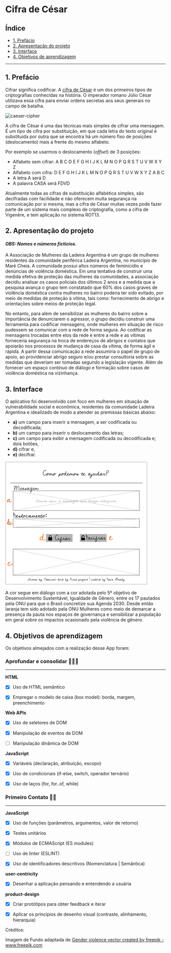 # Cifra de César

## Índice

* [1. Prefácio](#1-prefácio)
* [2. Apresentação do projeto](#2-apresentação-do-projeto)
* [3. Interface](#3-interface)
* [4. Objetivos de aprendizagem](#4-objetivos-de-aprendizagem)

***

## 1. Prefácio

Cifrar significa codificar. A [cifra de César](https://pt.wikipedia.org/wiki/Cifra_de_C%C3%A9sar)
é um dos primeiros tipos de criptografias conhecidas na história.
O imperador romano Júlio César utilizava essa cifra para enviar
ordens secretas aos seus generais no campo de batalha.

![caeser-cipher](https://user-images.githubusercontent.com/11894994/60990999-07ffdb00-a320-11e9-87d0-b7c291bc4cd1.png)

A cifra de César é uma das técnicas mais simples de cifrar uma mensagem. É um
tipo de cifra por substituição, em que cada letra do texto original é
substituida por outra que se encontra há um número fixo de posições
(deslocamento) mais a frente do mesmo alfabeto.

Por exemplo se usarmos o deslocamento (_offset_) de 3 posições:

* Alfabeto sem cifrar: A B C D E F G H I J K L M N O P Q R S T U V W X Y Z
* Alfabeto com cifra:  D E F G H I J K L M N O P Q R S T U V W X Y Z A B C
* A letra A será D
* A palavra CASA será FDVD

Atualmente todas as cifras de substituição alfabética simples, são decifradas
com facilidade e não oferecem muita segurança na comunicação por si mesma,
mas a cifra de César muitas vezes pode fazer parte de um sistema
mais complexo de criptografia, como
a cifra de Vigenère, e tem aplicação no sistema ROT13.

## 2. Apresentação do projeto
#### *OBS: Nomes e números fictícios.*

A Associação de Mulheres da Ladeira Argentina é um grupo de mulheres residentes da comunidade periférica Ladeira Argentina, no município de Maré Cheia. A comunidade possui altos números de feminicídio e denúncias de violência doméstica. Em uma tentativa de construir uma medida efetiva de proteção das mulheres da comunidades, a associação decidiu analisar os casos policiais dos últimos 2 anos e a medida que a pesquisa avança o grupo tem constatado que 60% dos casos graves de violência doméstica contra mulheres no bairro poderia ter sido evitado, por meio de medidas de proteção à vítima, tais como: fornecimento de abrigo e orientações sobre meios de proteção legal. 

No entanto, para além de sensibilizar as mulheres do bairro sobre a importância de denunciarem o agressor, o grupo decidiu construir uma ferramenta para codificar mensagens, onde mulheres em situação de risco pudessem se comunicar com a rede de forma segura. Ao codificar as mensagens trocadas entre elos da rede e entre a rede e as vítimas forneceria segurança na troca de endereços de abrigos e contatos que apoiarão nos processos de mudança de casa da vítima, de forma ágil e rápida. A partir dessa comunicação a rede assumiria o papel de grupo de apoio, ao providenciar abrigo seguro e/ou prestar consultoria sobre as medidas que deveriam ser tomadas segundo a legislação vigente. Além de fornecer um espaço contínuo de diálogo e formação sobre casos de violência doméstica na vizinhança.

## 3. Interface

O aplicativo foi desenvolvido com foco em mulheres em situação de vulnerabilidade social e econômica, residentes da comunidade Ladeira Argentina e idealizado de modo a atender as premissas básicas abaixo: 
- **a)** um campo para inserir a mensagem, a ser codificada ou decodificada; 
- **b)** um campo para inserir o deslocamento das letras; 
- **c)** um campo para exibir a mensagem codificada ou decodificada e; dois botões, 
- **d)** cifrar e, 
- **e)** decifrar.

![protótipo](https://raw.githubusercontent.com/kabianca/SAP008-cipher/main/prototipo.png)

A cor segue em diálogo com a cor adotada pelo 5º objetivo de Desenvolvimento Sustentável, Igualdade de Gênero, entre os 17 pautados pela ONU para que o Brasil concretize sua Agenda 2030. Desde então laranja tem sido adotado pela ONU Mulheres como meio de demarcar a presença da pauta nos espaços de governança e sensibilizar a população em geral sobre os impactos ocasionado pela violência de gênero.

## 4. Objetivos de aprendizagem

Os objetivos almejados com a realização desse App foram:

### **Aprofundar e consolidar** 👩🏾‍💻
---

**HTML**

- [x] Uso de HTML semântico

- [x] Empregar o modelo de caixa (box model): borda, margem, preenchimento

**Web APIs**

- [x] Uso de seletores de DOM

- [x] Manipulação de eventos de DOM

- [ ] Manipulação dinâmica de DOM

**JavaScript**

- [x] Variáveis (declaração, atribuição, escopo)

- [x] Uso de condicionais (if-else, switch, operador ternário)

- [x] Uso de laços (for, for..of, while)

### **Primeiro Contato** ✍🏾
---

**JavaScript**
- [x] Uso de funções (parâmetros, argumentos, valor de retorno)

- [x] Testes unitários

- [x] Módulos de ECMAScript (ES modules)

- [ ] Uso de linter (ESLINT)

- [X] Uso de identificadores descritivos (Nomenclatura | Semântica)

**user-centricity**

- [x] Desenhar a aplicação pensando e entendendo a usuária

**product-design**

- [x] Criar protótipos para obter feedback e iterar

- [x] Aplicar os princípios de desenho visual (contraste, alinhamento, hierarquia)

Créditos:

Imagem de Fundo adaptada de <a href="https://www.freepik.com/vectors/gender-violence">Gender violence vector created by freepik - www.freepik.com</a>